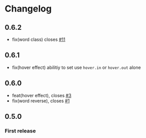 # Changelog

## 0.6.2

 - fix(word class) closes [#11](https://github.com/MurhafSousli/ng-teximate/issues/11)

## 0.6.1

 - fix(hover effect) abilitiy to set use `hover.in` or `hover.out` alone

## 0.6.0

 - feat(hover effect), closes [#3](https://github.com/MurhafSousli/ng-teximate/issues/3)
 - fix(word reverse), closes [#1](https://github.com/MurhafSousli/ng-teximate/issues/1)

## 0.5.0

### First release